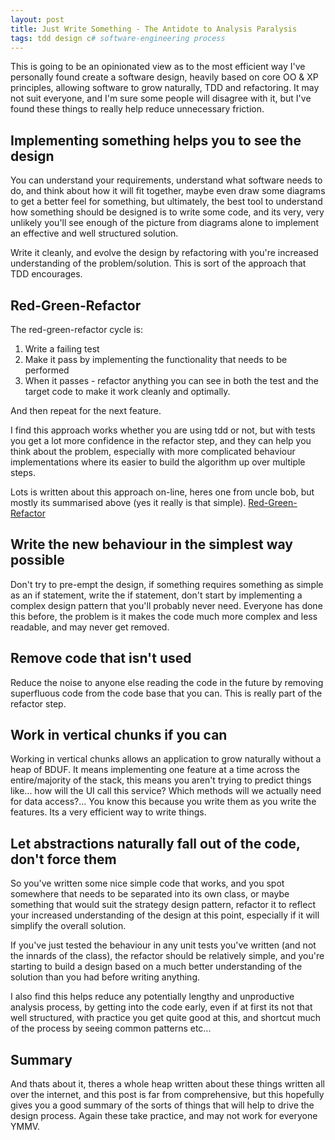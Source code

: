 ```yaml
---
layout: post
title: Just Write Something - The Antidote to Analysis Paralysis 
tags: tdd design c# software-engineering process 
---
```

This is going to be an opinionated view as to the most efficient way I've personally found create a software design, heavily based on core OO & XP principles, allowing software to grow naturally, TDD and refactoring. It may not suit everyone, and I'm sure some people will disagree with it, but I've found these things to really help reduce unnecessary friction.

## Implementing something helps you to see the design
You can understand your requirements, understand what software needs to do, and think about how it will fit together, maybe even draw some diagrams to get a better feel for something, but ultimately, the best tool to understand how something should be designed is to write some code, and its very, very unlikely you'll see enough of the picture from diagrams alone to implement an effective and well structured solution. 

Write it cleanly, and evolve the design by refactoring with you're increased understanding of the problem/solution. This is sort of the approach that TDD encourages.

## Red-Green-Refactor
The red-green-refactor cycle is:

1. Write a failing test
2. Make it pass by implementing the functionality that needs to be performed
3. When it passes - refactor anything you can see in both the test and the target code to make it work cleanly and optimally. 

And then repeat for the next feature.

I find this approach works whether you are using tdd or not, but with tests you get a lot more confidence in the refactor step, and they can help you think about the problem, especially with more complicated behaviour implementations where its easier to build the algorithm up over multiple steps.

Lots is written about this approach on-line, heres one from uncle bob, but mostly its summarised above (yes it really is that simple). [Red-Green-Refactor](http://blog.cleancoder.com/uncle-bob/2014/12/17/TheCyclesOfTDD.html)

## Write the new behaviour in the simplest way possible
Don't try to pre-empt the design, if something requires something as simple as an if statement, write the if statement, don't start by implementing a complex design pattern that you'll probably never need. Everyone has done this before, the problem is it makes the code much more complex and less readable, and may never get removed.

## Remove code that isn't used
Reduce the noise to anyone else reading the code in the future by removing superfluous code from the code base that you can. This is really part of the refactor step.

## Work in vertical chunks if you can
Working in vertical chunks allows an application to grow naturally without a heap of BDUF. It means implementing one feature at a time across the entire/majority of the stack, this means you aren't trying to predict things like... how will the UI call this service? Which methods will we actually need for data access?... You know this because you write them as you write the features. Its a very efficient way to write things.

## Let abstractions naturally fall out of the code, don't force them
So you've written some nice simple code that works, and you spot somewhere that needs to be separated into its own class, or maybe something that would suit the strategy design pattern, refactor it to reflect your increased understanding of the design at this point, especially if it will simplify the overall solution. 

If you've just tested the behaviour in any unit tests you've written (and not the innards of the class), the refactor should be relatively simple, and you're starting to build a design based on a much better understanding of the solution than you had before writing anything.

I also find this helps reduce any potentially lengthy and unproductive analysis process, by getting into the code early, even if at first its not that well structured, with practice you get quite good at this, and shortcut much of the process by seeing common patterns etc...

## Summary
And thats about it, theres a whole heap written about these things written all over the internet, and this post is far from comprehensive, but this hopefully gives you a good summary of the sorts of things that will help to drive the design process. Again these take practice, and may not work for everyone YMMV. 

